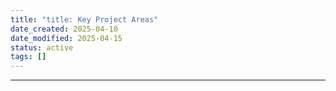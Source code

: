 ```yaml
---
title: "title: Key Project Areas"
date_created: 2025-04-10
date_modified: 2025-04-15
status: active
tags: []
---
```


---


